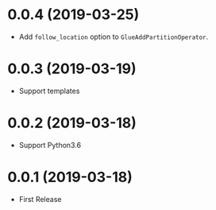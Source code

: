 0.0.4 (2019-03-25)
==================

* Add `follow_location` option to `GlueAddPartitionOperator`.

0.0.3 (2019-03-19)
==================

* Support templates

0.0.2 (2019-03-18)
==================

* Support Python3.6

0.0.1 (2019-03-18)
==================

* First Release
